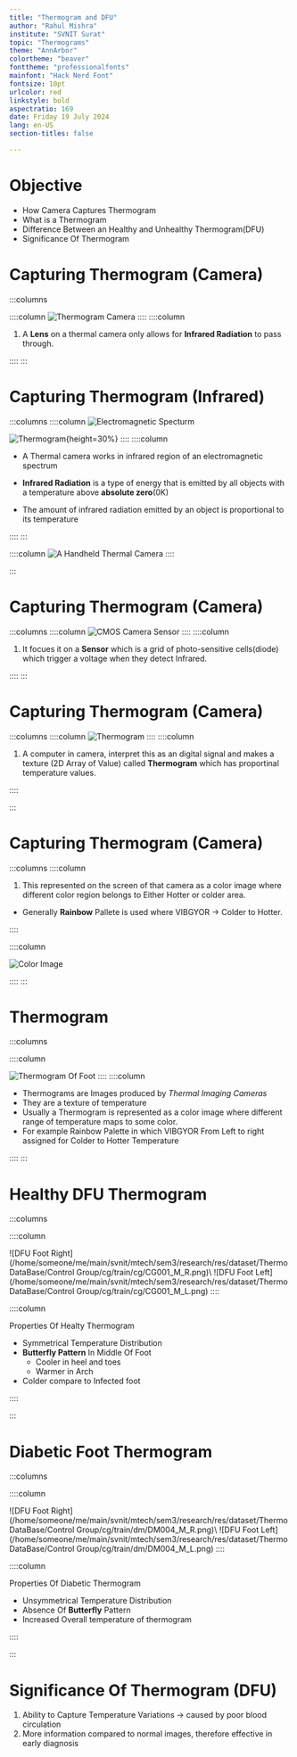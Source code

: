 ```yaml
---
title: "Thermogram and DFU"
author: "Rahul Mishra"
institute: "SVNIT Surat"
topic: "Thermograms"
theme: "AnnArbor"
colortheme: "beaver"
fonttheme: "professionalfonts"
mainfont: "Hack Nerd Font"
fontsize: 10pt
urlcolor: red
linkstyle: bold
aspectratio: 169
date: Friday 19 July 2024
lang: en-US
section-titles: false

---
```


# Objective
- How Camera Captures Thermogram
- What is a Thermogram
- Difference Between an Healthy and Unhealthy Thermogram(DFU)
- Significance Of Thermogram




# Capturing Thermogram (Camera) 


:::columns

::::column
![Thermogram Camera](thermal_camera.jpg)
::::
::::column




1. A **Lens** on a thermal camera only allows for **Infrared Radiation** to pass through.


::::
:::

# Capturing Thermogram (Infrared)

:::columns
::::column 
![Electromagnetic Specturm](/home/someone/Downloads/padaku/em_wave.jpg)

![Thermogram](/home/someone/Downloads/padaku/thermogram.jpg){height=30%}
::::
::::column
- A Thermal camera works in infrared region of an electromagnetic spectrum
-  **Infrared Radiation** is a type of energy that is emitted by all objects with a temperature above **absolute zero**(0K)

- The amount of infrared radiation emitted by an object is proportional to its temperature

::::
:::

::::column
![A Handheld Thermal Camera](thermal_camera.jpg)
::::

:::

# Capturing Thermogram (Camera)

:::columns
::::column
![CMOS Camera Sensor](/home/someone/Downloads/padaku/sensor.jpg)
::::
::::column
1. It focues it on a **Sensor** which is a grid of photo-sensitive cells(diode) which trigger a voltage when they detect Infrared.


::::
:::


# Capturing Thermogram (Camera)

:::columns
::::column
![Thermogram](/home/someone/Downloads/padaku/thermogram_000.jpg)
::::
::::column

1. A computer in camera, interpret this as an digital signal and makes a texture (2D Array of Value) called **Thermogram** which has proportinal temperature values.


::::

:::

# Capturing Thermogram (Camera)

:::columns
::::column


1. This represented on the screen of that camera as a color image where different color region belongs to Either Hotter or colder area.

- Generally **Rainbow** Pallete is used where VIBGYOR → Colder to Hotter.

::::

::::column

![Color Image](/home/someone/Downloads/padaku/color.jpg)

::::
:::


# Thermogram

:::columns

::::column

![Thermogram Of Foot](/home/someone/me/main/svnit/mtech/sem3/research/code/ds/aug/CG001_M_L.png0.png)
::::
::::column

- Thermograms are Images produced by *Thermal Imaging Cameras*
- They are a texture of temperature
- Usually a Thermogram is represented as a color image where different range of temperature maps to some color.
- For example Rainbow Palette in which VIBGYOR From Left to right assigned for Colder to Hotter Temperature


::::
:::


# Healthy DFU Thermogram

:::columns

::::column

![DFU Foot Right](/home/someone/me/main/svnit/mtech/sem3/research/res/dataset/ThermoDataBase/Control Group/cg/train/cg/CG001_M_R.png)\ ![DFU Foot Left](/home/someone/me/main/svnit/mtech/sem3/research/res/dataset/ThermoDataBase/Control Group/cg/train/cg/CG001_M_L.png)
::::


::::column

Properties Of Healty Thermogram

- Symmetrical Temperature Distribution
- **Butterfly Pattern** In Middle Of Foot
  - Cooler in heel and toes
  - Warmer in Arch
- Colder compare to Infected foot

::::

:::

# Diabetic Foot Thermogram

:::columns

::::column

![DFU Foot Right](/home/someone/me/main/svnit/mtech/sem3/research/res/dataset/ThermoDataBase/Control Group/cg/train/dm/DM004_M_R.png)\ ![DFU Foot Left](/home/someone/me/main/svnit/mtech/sem3/research/res/dataset/ThermoDataBase/Control Group/cg/train/dm/DM004_M_L.png)
::::


::::column

Properties Of Diabetic Thermogram

- Unsymmetrical Temperature Distribution
- Absence Of **Butterfly** Pattern
- Increased Overall temperature of thermogram

::::

:::



# Significance Of Thermogram (DFU)

1. Ability to Capture Temperature Variations → caused by poor blood circulation 
2. More information compared to normal images, therefore effective in early diagnosis

